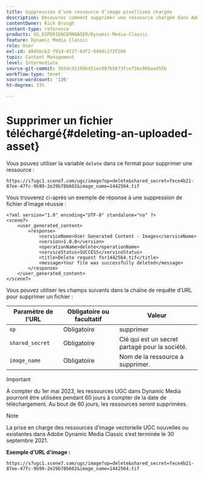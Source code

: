 ```yaml
---
title: Suppression d’une ressource d’image pixellisée chargée
description: Découvrez comment supprimer une ressource chargée dans Adobe Dynamic Media Classic.
contentOwner: Rick Brough
content-type: reference
products: SG_EXPERIENCEMANAGER/Dynamic-Media-Classic
feature: Dynamic Media Classic
role: User
exl-id: d845bcb2-f914-4727-8df2-049dc172f266
topic: Content Management
level: Intermediate
source-git-commit: 5b5dcd1199bd51ec987b5673fce75bc86baad55b
workflow-type: tm+mt
source-wordcount: '136'
ht-degree: 33%

---
```


# Supprimer un fichier téléchargé{#deleting-an-uploaded-asset}

Vous pouvez utiliser la variable `delete` dans ce format pour supprimer une ressource :

```as3
https://s7ugc1.scene7.com/ugc/image?op=delete&shared_secret=fece4b21-87ee-47fc-9b99-2e29b78b602&image_name=1442564.tif
```

Vous trouverez ci-après un exemple de réponse à une suppression de fichier d’image réussie :

```as3
<?xml version="1.0" encoding="UTF-8" standalone="no" ?> 
<scene7> 
    <user_generated_content> 
        <response> 
            <serviceName>User Generated Content - Images</serviceName> 
            <version>1.0.0</version> 
            <operationName>delete</operationName> 
            <serviceStatus>SUCCESS</serviceStatus> 
            <title>Delete request for1442564.tif</title> 
            <message>Your file was successfully deleted</message> 
        </response> 
    </user_generated_content> 
</scene7>
```

Vous pouvez utiliser les champs suivants dans la chaîne de requête d’URL pour supprimer un fichier :

| Paramètre de l’URL | Obligatoire ou facultatif | Valeur |
| --- | --- | --- |
| `op` | Obligatoire | supprimer |
| `shared_secret` | Obligatoire | Clé qui est un secret partagé pour la société. |
| `image_name` | Obligatoire | Nom de la ressource à supprimer. |

<!-- <li>For Vector:fxg_name</li> -->

>[!IMPORTANT]
>
>À compter du 1er mai 2023, les ressources UGC dans Dynamic Media pourront être utilisées pendant 60 jours à compter de la date de téléchargement. Au bout de 60 jours, les ressources seront supprimées.

>[!NOTE]
>
>La prise en charge des ressources d’image vectorielle UGC nouvelles ou existantes dans Adobe Dynamic Media Classic s’est terminée le 30 septembre 2021.

**Exemple d’URL d’image :**

`https://s7ugc1.scene7.com/ugc/image?op=delete&shared_secret=fece4b21-87ee-47fc-9b99-2e29b78b602&image_name=1442564.tif`

<!-- **Sample vector URL:**

`https://s7ugc1.scene7.com/ugc/vector?op=delete&shared_secret=2160a8fa-cec6-45ba-8d59- ca595f6d2b47& &fxg_name=8875744.fxg` -->
